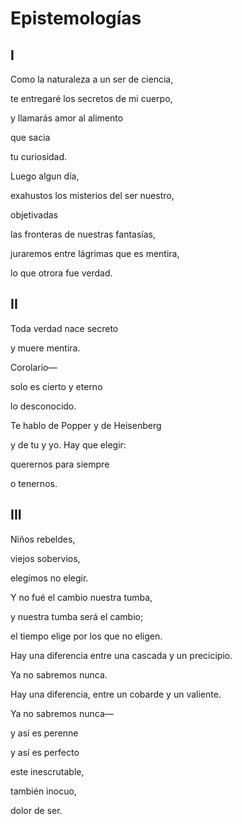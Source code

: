 Epistemologías
==============

I
--

<p class="poem-line">Como la naturaleza a un ser de ciencia,</p>
<p class="poem-line">te entregaré los secretos de mi cuerpo,</p>
<p class="poem-line">y llamarás amor al alimento</p>
<p class="poem-line">que sacia</p>
<p class="poem-line">tu curiosidad.</p>
<p class="poem-line">Luego algun día,</p>
<p class="poem-line">exahustos los misterios del ser nuestro,</p>
<p class="poem-line">objetivadas</p>
<p class="poem-line">las fronteras de nuestras fantasías,</p>
<p class="poem-line">juraremos entre lágrimas que es mentira,</p>
<p class="poem-line">lo que otrora fue verdad.</p>

II
---

<p class="poem-line">Toda verdad nace secreto</p>
<p class="poem-line">y muere mentira.</p>
<p class="poem-line">Corolario—</p>
<p class="poem-line">solo es cierto y eterno</p>
<p class="poem-line">lo desconocido.</p>
<p class="poem-line">Te hablo de Popper y de Heisenberg</p>
<p class="poem-line">y de tu y yo.  Hay que elegir:</p>
<p class="poem-line">querernos para siempre</p>
<p class="poem-line">o tenernos.</p>

III
----

<p class="poem-line">Niños rebeldes,</p>
<p class="poem-line">viejos sobervios,</p>
<p class="poem-line">elegímos no elegir.</p>
<p class="poem-line">Y no fué el cambio nuestra tumba,</p>
<p class="poem-line">y nuestra tumba será el cambio;</p>
<p class="poem-line">el tiempo elige por los que no eligen.</p>
<p class="poem-line">Hay una diferencia entre una cascada y un precicipio.</p>
<p class="poem-line">Ya no sabremos nunca.</p>
<p class="poem-line">Hay una diferencia, entre un cobarde y un valiente.</p>
<p class="poem-line">Ya no sabremos nunca—</p>
<p class="poem-line">y así es perenne</p>
<p class="poem-line">y así es perfecto</p>
<p class="poem-line">este inescrutable,</p>
<p class="poem-line">también inocuo,</p>
<p class="poem-line">dolor de ser.</p>
